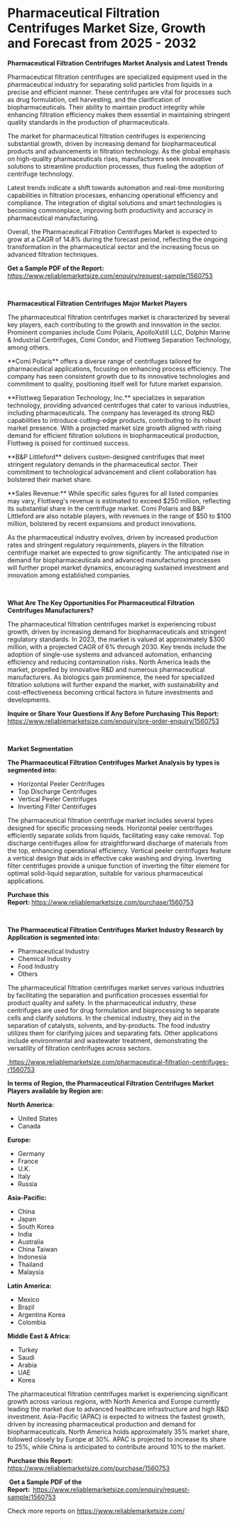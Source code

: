 <p><h1>Pharmaceutical Filtration Centrifuges Market Size, Growth and Forecast from 2025 - 2032</h1></p><p><strong>Pharmaceutical Filtration Centrifuges Market Analysis and Latest Trends</strong></p>
<p><p>Pharmaceutical filtration centrifuges are specialized equipment used in the pharmaceutical industry for separating solid particles from liquids in a precise and efficient manner. These centrifuges are vital for processes such as drug formulation, cell harvesting, and the clarification of biopharmaceuticals. Their ability to maintain product integrity while enhancing filtration efficiency makes them essential in maintaining stringent quality standards in the production of pharmaceuticals.</p><p>The market for pharmaceutical filtration centrifuges is experiencing substantial growth, driven by increasing demand for biopharmaceutical products and advancements in filtration technology. As the global emphasis on high-quality pharmaceuticals rises, manufacturers seek innovative solutions to streamline production processes, thus fueling the adoption of centrifuge technology.</p><p>Latest trends indicate a shift towards automation and real-time monitoring capabilities in filtration processes, enhancing operational efficiency and compliance. The integration of digital solutions and smart technologies is becoming commonplace, improving both productivity and accuracy in pharmaceutical manufacturing.</p><p>Overall, the Pharmaceutical Filtration Centrifuges Market is expected to grow at a CAGR of 14.8% during the forecast period, reflecting the ongoing transformation in the pharmaceutical sector and the increasing focus on advanced filtration techniques.</p></p>
<p><strong>Get a Sample PDF of the Report:&nbsp;</strong> <a href="https://www.reliablemarketsize.com/enquiry/request-sample/1560753?utm_campaign=3348&utm_medium=2&utm_source=Github&utm_content=ia&utm_term=11042025&utm_id=pharmaceutical-filtration-centrifuges">https://www.reliablemarketsize.com/enquiry/request-sample/1560753</a></p>
<p>&nbsp;</p>
<p><strong>Pharmaceutical Filtration Centrifuges Major Market Players</strong></p>
<p><p>The pharmaceutical filtration centrifuges market is characterized by several key players, each contributing to the growth and innovation in the sector. Prominent companies include Comi Polaris, ApolloXstill LLC, Dolphin Marine & Industrial Centrifuges, Comi Condor, and Flottweg Separation Technology, among others.</p><p>**Comi Polaris** offers a diverse range of centrifuges tailored for pharmaceutical applications, focusing on enhancing process efficiency. The company has seen consistent growth due to its innovative technologies and commitment to quality, positioning itself well for future market expansion.</p><p>**Flottweg Separation Technology, Inc.** specializes in separation technology, providing advanced centrifuges that cater to various industries, including pharmaceuticals. The company has leveraged its strong R&D capabilities to introduce cutting-edge products, contributing to its robust market presence. With a projected market size growth aligned with rising demand for efficient filtration solutions in biopharmaceutical production, Flottweg is poised for continued success.</p><p>**B&P Littleford** delivers custom-designed centrifuges that meet stringent regulatory demands in the pharmaceutical sector. Their commitment to technological advancement and client collaboration has bolstered their market share.</p><p>**Sales Revenue:** While specific sales figures for all listed companies may vary, Flottweg's revenue is estimated to exceed $250 million, reflecting its substantial share in the centrifuge market. Comi Polaris and B&P Littleford are also notable players, with revenues in the range of $50 to $100 million, bolstered by recent expansions and product innovations.</p><p>As the pharmaceutical industry evolves, driven by increased production rates and stringent regulatory requirements, players in the filtration centrifuge market are expected to grow significantly. The anticipated rise in demand for biopharmaceuticals and advanced manufacturing processes will further propel market dynamics, encouraging sustained investment and innovation among established companies.</p></p>
<p>&nbsp;</p>
<p><strong>What Are The Key Opportunities For Pharmaceutical Filtration Centrifuges Manufacturers?</strong></p>
<p><p>The pharmaceutical filtration centrifuges market is experiencing robust growth, driven by increasing demand for biopharmaceuticals and stringent regulatory standards. In 2023, the market is valued at approximately $300 million, with a projected CAGR of 6% through 2030. Key trends include the adoption of single-use systems and advanced automation, enhancing efficiency and reducing contamination risks. North America leads the market, propelled by innovative R&D and numerous pharmaceutical manufacturers. As biologics gain prominence, the need for specialized filtration solutions will further expand the market, with sustainability and cost-effectiveness becoming critical factors in future investments and developments.</p></p>
<p><strong>Inquire or Share Your Questions If Any Before Purchasing This Report:</strong> <a href="https://www.reliablemarketsize.com/enquiry/pre-order-enquiry/1560753?utm_campaign=3348&utm_medium=2&utm_source=Github&utm_content=ia&utm_term=11042025&utm_id=pharmaceutical-filtration-centrifuges">https://www.reliablemarketsize.com/enquiry/pre-order-enquiry/1560753</a></p>
<p>&nbsp;</p>
<p><strong>Market Segmentation</strong></p>
<p><strong>The Pharmaceutical Filtration Centrifuges Market Analysis by types is segmented into:</strong></p>
<p><ul><li>Horizontal Peeler Centrifuges</li><li>Top Discharge Centrifuges</li><li>Vertical Peeler Centrifuges</li><li>Inverting Filter Centrifuges</li></ul></p>
<p><p>The pharmaceutical filtration centrifuge market includes several types designed for specific processing needs. Horizontal peeler centrifuges efficiently separate solids from liquids, facilitating easy cake removal. Top discharge centrifuges allow for straightforward discharge of materials from the top, enhancing operational efficiency. Vertical peeler centrifuges feature a vertical design that aids in effective cake washing and drying. Inverting filter centrifuges provide a unique function of inverting the filter element for optimal solid-liquid separation, suitable for various pharmaceutical applications.</p></p>
<p><strong>Purchase this Report:&nbsp;</strong><a href="https://www.reliablemarketsize.com/purchase/1560753?utm_campaign=3348&utm_medium=2&utm_source=Github&utm_content=ia&utm_term=11042025&utm_id=pharmaceutical-filtration-centrifuges">https://www.reliablemarketsize.com/purchase/1560753</a></p>
<p>&nbsp;</p>
<p><strong>The Pharmaceutical Filtration Centrifuges Market Industry Research by Application is segmented into:</strong></p>
<p><ul><li>Pharmaceutical Industry</li><li>Chemical Industry</li><li>Food Industry</li><li>Others</li></ul></p>
<p><p>The pharmaceutical filtration centrifuges market serves various industries by facilitating the separation and purification processes essential for product quality and safety. In the pharmaceutical industry, these centrifuges are used for drug formulation and bioprocessing to separate cells and clarify solutions. In the chemical industry, they aid in the separation of catalysts, solvents, and by-products. The food industry utilizes them for clarifying juices and separating fats. Other applications include environmental and wastewater treatment, demonstrating the versatility of filtration centrifuges across sectors.</p></p>
<p><a href="https://www.reliablemarketsize.com/pharmaceutical-filtration-centrifuges-r1560753?utm_campaign=3348&utm_medium=2&utm_source=Github&utm_content=ia&utm_term=11042025&utm_id=pharmaceutical-filtration-centrifuges">&nbsp;https://www.reliablemarketsize.com/pharmaceutical-filtration-centrifuges-r1560753</a></p>
<p><strong>In terms of Region, the Pharmaceutical Filtration Centrifuges Market Players available by Region are:</strong></p>
<p>
    <p> <strong> North America: </strong>
        <ul>
            <li>United States</li>
            <li>Canada</li>
        </ul>
        </p> 
    <p> <strong> Europe: </strong>
        <ul>
            <li>Germany</li>
            <li>France</li>
            <li>U.K.</li>
            <li>Italy</li>
            <li>Russia</li>
        </ul>
        </p> 
    <p> <strong> Asia-Pacific: </strong>
        <ul>
            <li>China</li>
            <li>Japan</li>
            <li>South Korea</li>
            <li>India</li>
            <li>Australia</li>
            <li>China Taiwan</li>
            <li>Indonesia</li>
            <li>Thailand</li>
            <li>Malaysia</li>
        </ul>
        </p> 
    <p> <strong> Latin America: </strong>
        <ul>
            <li>Mexico</li>
            <li>Brazil</li>
            <li>Argentina Korea</li>
            <li>Colombia</li>
        </ul>
        </p> 
    <p> <strong> Middle East & Africa: </strong>
        <ul>
            <li>Turkey</li>
            <li>Saudi</li>
            <li>Arabia</li>
            <li>UAE</li>
            <li>Korea</li>
        </ul>
    </p>
    </p>
<p><p>The pharmaceutical filtration centrifuges market is experiencing significant growth across various regions, with North America and Europe currently leading the market due to advanced healthcare infrastructure and high R&D investment. Asia-Pacific (APAC) is expected to witness the fastest growth, driven by increasing pharmaceutical production and demand for biopharmaceuticals. North America holds approximately 35% market share, followed closely by Europe at 30%. APAC is projected to increase its share to 25%, while China is anticipated to contribute around 10% to the market.</p></p>
<p><strong>Purchase this Report: </strong><a href="https://www.reliablemarketsize.com/purchase/1560753?utm_campaign=3348&utm_medium=2&utm_source=Github&utm_content=ia&utm_term=11042025&utm_id=pharmaceutical-filtration-centrifuges">https://www.reliablemarketsize.com/purchase/1560753</a></p>
<p>&nbsp;<strong>Get a Sample PDF of the Report:&nbsp;&nbsp;</strong><a href="https://www.reliablemarketsize.com/enquiry/request-sample/1560753?utm_campaign=3348&utm_medium=2&utm_source=Github&utm_content=ia&utm_term=11042025&utm_id=pharmaceutical-filtration-centrifuges">https://www.reliablemarketsize.com/enquiry/request-sample/1560753</a></p>
<p><strong></strong></p>
<p>Check more reports on <a href="https://www.reliablemarketsize.com/?utm_campaign=3348&utm_medium=2&utm_source=Github&utm_content=ia&utm_term=11042025&utm_id=pharmaceutical-filtration-centrifuges">https://www.reliablemarketsize.com/</a></p>